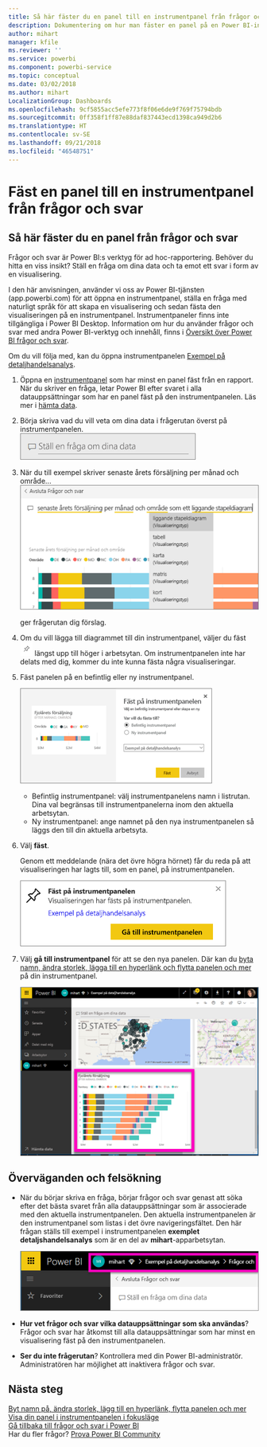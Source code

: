 ```yaml
---
title: Så här fäster du en panel till en instrumentpanel från frågor och svar
description: Dokumentering om hur man fäster en panel på en Power BI-instrumentpanel från frågerutan i frågor och svar
author: mihart
manager: kfile
ms.reviewer: ''
ms.service: powerbi
ms.component: powerbi-service
ms.topic: conceptual
ms.date: 03/02/2018
ms.author: mihart
LocalizationGroup: Dashboards
ms.openlocfilehash: 9cf5855acc5efe773f8f06e6de9f769f75794bdb
ms.sourcegitcommit: 0ff358f1ff87e88daf837443ecd1398ca949d2b6
ms.translationtype: HT
ms.contentlocale: sv-SE
ms.lasthandoff: 09/21/2018
ms.locfileid: "46548751"
---
```

# <a name="pin-a-tile-to-a-dashboard-from-qa"></a>Fäst en panel till en instrumentpanel från frågor och svar
## <a name="how-to-pin-a-tile-from-qa"></a>Så här fäster du en panel från frågor och svar
Frågor och svar är Power BI:s verktyg för ad hoc-rapportering. Behöver du hitta en viss insikt? Ställ en fråga om dina data och ta emot ett svar i form av en visualisering.

I den här anvisningen, använder vi oss av Power BI-tjänsten (app.powerbi.com) för att öppna en instrumentpanel, ställa en fråga med naturligt språk för att skapa en visualisering och sedan fästa den visualiseringen på en instrumentpanel. Instrumentpaneler finns inte tillgängliga i Power BI Desktop. Information om hur du använder frågor och svar med andra Power BI-verktyg och innehåll, finns i [Översikt över Power BI frågor och svar](consumer/end-user-q-and-a.md). 

Om du vill följa med, kan du öppna instrumentpanelen [Exempel på detaljhandelsanalys](sample-retail-analysis.md).


1. Öppna en [instrumentpanel](consumer/end-user-dashboards.md) som har minst en panel fäst från en rapport. När du skriver en fråga, letar Power BI efter svaret i alla datauppsättningar som har en panel fäst på den instrumentpanelen.  Läs mer i [hämta data](service-get-data.md).
2. Börja skriva vad du vill veta om dina data i frågerutan överst på instrumentpanelen.  
   ![ruta för frågor och svar](media/service-dashboard-pin-tile-from-q-and-a/power-bi-question-box.png)
3. När du till exempel skriver senaste årets försäljning per månad och område...  
   ![skriv en fråga](media/service-dashboard-pin-tile-from-q-and-a/power-bi-type-q-and-a.png)

   ger frågerutan dig förslag.
4. Om du vill lägga till diagrammet till din instrumentpanel, väljer du fäst ![](media/service-dashboard-pin-tile-from-q-and-a/pbi_pintile.png) längst upp till höger i arbetsytan. Om instrumentpanelen inte har delats med dig, kommer du inte kunna fästa några visualiseringar.

5. Fäst panelen på en befintlig eller ny instrumentpanel.

   ![Dialogrutan Fäst på instrumentpanelen](media/service-dashboard-pin-tile-from-q-and-a/power-bi-pin-to-dashboard.png)

   * Befintlig instrumentpanel: välj instrumentpanelens namn i listrutan. Dina val begränsas till instrumentpanelerna inom den aktuella arbetsytan.
   * Ny instrumentpanel: ange namnet på den nya instrumentpanelen så läggs den till din aktuella arbetsyta.

6. Välj **fäst**.

   Genom ett meddelande (nära det övre högra hörnet) får du reda på att visualiseringen har lagts till, som en panel, på instrumentpanelen.  

   ![Fäst på instrumentpanelen](media/service-dashboard-pin-tile-from-q-and-a/power-bi-pin.png)
7. Välj **gå till instrumentpanel** för att se den nya panelen. Där kan du [byta namn, ändra storlek, lägga till en hyperlänk och flytta panelen och mer](service-dashboard-edit-tile.md) på din instrumentpanel.

   ![instrumentpanel med paneler](media/service-dashboard-pin-tile-from-q-and-a/power-bi-pinned.png)

## <a name="considerations-and-troubleshooting"></a>Överväganden och felsökning
* När du börjar skriva en fråga, börjar frågor och svar genast att söka efter det bästa svaret från alla datauppsättningar som är associerade med den aktuella instrumentpanelen.  Den aktuella instrumentpanelen är den instrumentpanel som listas i det övre navigeringsfältet. Den här frågan ställs till exempel i instrumentpanelen **exemplet detaljshandelsanalys** som är en del av **mihart**-apparbetsytan.

  ![synliga sökvägar](media/service-dashboard-pin-tile-from-q-and-a/power-bi-navbar.png)
* **Hur vet frågor och svar vilka datauppsättningar som ska användas**?  Frågor och svar har åtkomst till alla datauppsättningar som har minst en visualisering fäst på den instrumentpanelen.

* **Ser du inte frågerutan**? Kontrollera med din Power BI-administratör. Administratören har möjlighet att inaktivera frågor och svar.


## <a name="next-steps"></a>Nästa steg
[Byt namn på, ändra storlek, lägg till en hyperlänk, flytta panelen och mer](service-dashboard-edit-tile.md)    
[Visa din panel i instrumentpanelen i fokusläge](consumer/end-user-focus.md)     
[Gå tillbaka till frågor och svar i Power BI](consumer/end-user-q-and-a.md)  
Har du fler frågor? [Prova Power BI Community](http://community.powerbi.com/)
